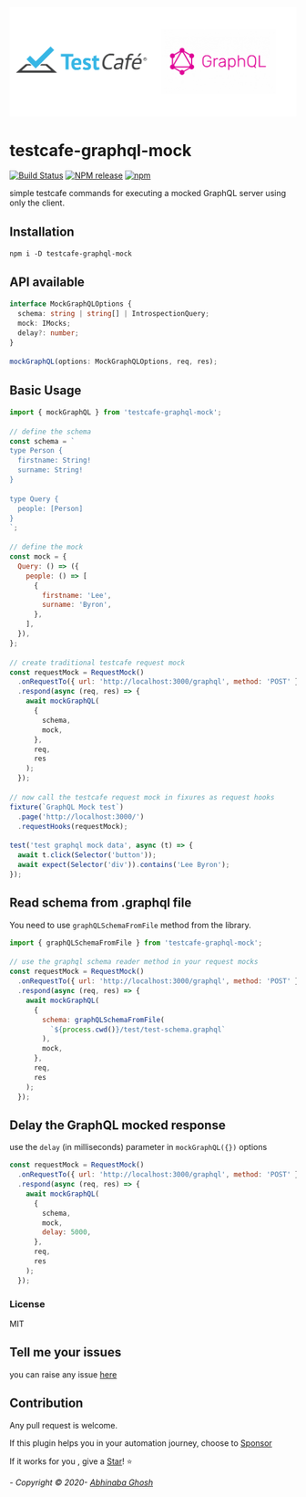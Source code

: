![GraphQL Mocker logo](./docs/logo.png)

# testcafe-graphql-mock

[![Build Status](https://circleci.com/gh/abhinaba-ghosh/testcafe-graphql-mock.svg?style=shield&branch-=master)](https://app.circleci.com/pipelines/github/abhinaba-ghosh/testcafe-graphql-mock)
[![NPM release](https://img.shields.io/npm/v/testcafe-graphql-mock.svg 'NPM release')](https://www.npmjs.com/package/testcafe-graphql-mock)
[![npm](https://img.shields.io/npm/l/graphql-faker.svg)](https://github.com/abhinaba-ghosh/testcafe-graphql-mock/blob/master/LICENSE)

simple testcafe commands for executing a mocked GraphQL server using only the client.

## Installation

```ssh
npm i -D testcafe-graphql-mock
```

## API available

```ts
interface MockGraphQLOptions {
  schema: string | string[] | IntrospectionQuery;
  mock: IMocks;
  delay?: number;
}

mockGraphQL(options: MockGraphQLOptions, req, res);
```

## Basic Usage

```js
import { mockGraphQL } from 'testcafe-graphql-mock';

// define the schema
const schema = `
type Person {
  firstname: String!
  surname: String!
}

type Query {
  people: [Person]
}
`;

// define the mock
const mock = {
  Query: () => ({
    people: () => [
      {
        firstname: 'Lee',
        surname: 'Byron',
      },
    ],
  }),
};

// create traditional testcafe request mock
const requestMock = RequestMock()
  .onRequestTo({ url: 'http://localhost:3000/graphql', method: 'POST' })
  .respond(async (req, res) => {
    await mockGraphQL(
      {
        schema,
        mock,
      },
      req,
      res
    );
  });

// now call the testcafe request mock in fixures as request hooks
fixture(`GraphQL Mock test`)
  .page('http://localhost:3000/')
  .requestHooks(requestMock);

test('test graphql mock data', async (t) => {
  await t.click(Selector('button'));
  await expect(Selector('div')).contains('Lee Byron');
});
```

## Read schema from .graphql file

You need to use `graphQLSchemaFromFile` method from the library.

```js
import { graphQLSchemaFromFile } from 'testcafe-graphql-mock';

// use the graphql schema reader method in your request mocks
const requestMock = RequestMock()
  .onRequestTo({ url: 'http://localhost:3000/graphql', method: 'POST' })
  .respond(async (req, res) => {
    await mockGraphQL(
      {
        schema: graphQLSchemaFromFile(
          `${process.cwd()}/test/test-schema.graphql`
        ),
        mock,
      },
      req,
      res
    );
  });
```

## Delay the GraphQL mocked response

use the `delay` (in milliseconds) parameter in `mockGraphQL({})` options

```js
const requestMock = RequestMock()
  .onRequestTo({ url: 'http://localhost:3000/graphql', method: 'POST' })
  .respond(async (req, res) => {
    await mockGraphQL(
      {
        schema,
        mock,
        delay: 5000,
      },
      req,
      res
    );
  });
```

### License

MIT

## Tell me your issues

you can raise any issue [here](https://github.com/abhinaba-ghosh/testcafe-graphql-mock/issues)

## Contribution

Any pull request is welcome.

If this plugin helps you in your automation journey, choose to [Sponsor](https://www.patreon.com/user?u=32109749&fan_landing=true)

If it works for you , give a [Star](https://github.com/abhinaba-ghosh/testcafe-graphql-mock)! :star:

_- Copyright &copy; 2020- [Abhinaba Ghosh](https://www.linkedin.com/in/abhinaba-ghosh-9a2ab8a0/)_

